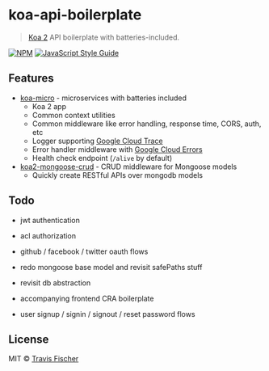 # koa-api-boilerplate

> [Koa 2](http://koajs.com/) API boilerplate with batteries-included.

[![NPM](https://img.shields.io/npm/v/koa-api-boilerplate.svg)](https://www.npmjs.com/package/koa-api-boilerplate) [![JavaScript Style Guide](https://img.shields.io/badge/code_style-standard-brightgreen.svg)](https://standardjs.com)

## Features

- [koa-micro](https://github.com/transitive-bullshit/koa-micro) - microservices with batteries included
  - Koa 2 app
  - Common context utilities
  - Common middleware like error handling, response time, CORS, auth, etc
  - Logger supporting [Google Cloud Trace](https://cloud.google.com/trace/)
  - Error handler middleware with [Google Cloud Errors](https://cloud.google.com/error-reporting/)
  - Health check endpoint (`/alive` by default)
- [koa2-mongoose-crud](https://github.com/transitive-bullshit/koa2-mongoose-crud) - CRUD middleware for Mongoose models
  - Quickly create RESTful APIs over mongodb models

## Todo

- jwt authentication
- acl authorization
- github / facebook / twitter oauth flows
- redo mongoose base model and revisit safePaths stuff
- revisit db abstraction

- accompanying frontend CRA boilerplate
- user signup / signin / signout / reset password flows

## License

MIT © [Travis Fischer](https://github.com/transitive-bullshit)
